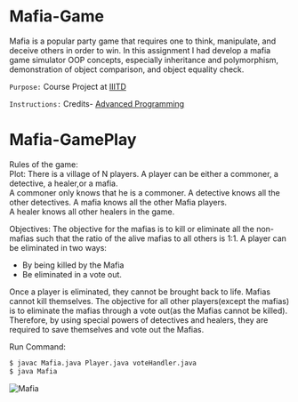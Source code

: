 # Mafia-Game
Mafia is a popular party game that requires one to think, manipulate, and deceive others in order to win. In this assignment I had develop a mafia game simulator
OOP concepts, especially inheritance and polymorphism, demonstration of object
comparison, and object equality check.  

`Purpose:` Course Project at [IIITD](https://www.iiitd.ac.in/)

`Instructions:` Credits- [Advanced Programming](http://techtree.iiitd.edu.in/viewDescription/filename?=CSE201)

# Mafia-GamePlay

Rules of the game:   
Plot: There is a village of N players. A player can be either a commoner, a detective, a healer,or a mafia.    
A commoner only knows that he is a commoner. A detective knows all the other detectives. A mafia knows all the other Mafia players.  
A healer knows all other healers in the game. 

Objectives: The objective for the mafias is to kill or eliminate all the non-mafias such that the
ratio of the alive mafias to all others is 1:1. A player can be eliminated in two ways:   
- By being killed by the Mafia   
- Be eliminated in a vote out.     

Once a player is eliminated, they cannot be brought back to life. Mafias cannot kill themselves. 
The objective for all other players(except the mafias) is to eliminate the mafias through a vote
out(as the Mafias cannot be killed). Therefore, by using special powers of detectives and healers, they are required to save themselves and vote out the Mafias.

Run Command:
```sh
$ javac Mafia.java Player.java voteHandler.java
$ java Mafia
```


![Mafia](https://img.freepik.com/free-vector/mafia-logo_74829-29.jpg?size=338&ext=jpg)  
